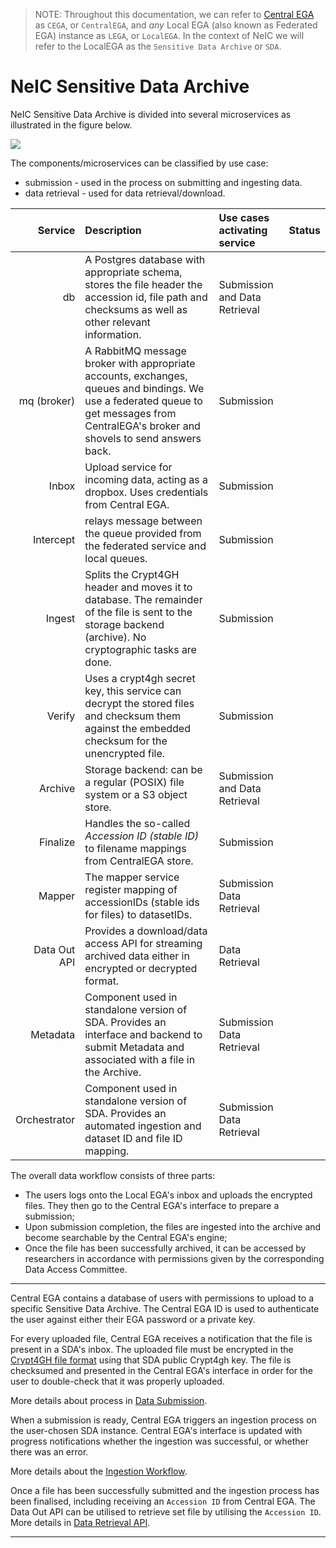 > NOTE:
> Throughout this documentation, we can refer to [Central
> EGA](https://ega-archive.org/) as `CEGA`, or `CentralEGA`, and *any*
> Local EGA (also known as Federated EGA) instance as `LEGA`, or
> `LocalEGA`. In the context of NeIC we will refer to the LocalEGA as the
> `Sensitive Data Archive` or `SDA`.

NeIC Sensitive Data Archive
===========================

NeIC Sensitive Data Archive is divided into several microservices as
illustrated in the figure below.

![](https://docs.google.com/drawings/d/e/2PACX-1vSCqC49WJkBduQ5AJ1VdwFq-FJDDcMRVLaWQmvRBLy7YihKQImTi41WyeNruMyH1DdFqevQ9cgKtXEg/pub?w=1440&amp;h=810)

The components/microservices can be classified by use case:

-   submission - used in the process on submitting and ingesting data.
-   data retrieval - used for data retrieval/download.



Service | Description | Use cases activating service | Status
-------:|:------------|:-----------------------------|:-----:
db | A Postgres database with appropriate schema, stores the file header the accession id, file path and checksums as well as other relevant information. | Submission and Data Retrieval | <i class="fa fa-battery-full ega-stable" title="Stable"></i>
mq (broker) | A RabbitMQ message broker with appropriate accounts, exchanges, queues and bindings. We use a federated queue to get messages from CentralEGA's broker and shovels to send answers back.| Submission | <i class="fa fa-battery-full ega-stable" title="Stable"></i>
Inbox | Upload service for incoming data, acting as a dropbox. Uses credentials from Central EGA. | Submission | <i class="fa fa-battery-full ega-stable" title="Stable"></i>
Intercept | relays message between the queue provided from the federated service and local queues. | Submission | <i class="fa fa-battery-full ega-stable" title="Stable"></i>
Ingest | Splits the Crypt4GH header and moves it to database. The remainder of the file is sent to the storage backend (archive). No cryptographic tasks are done. | Submission | <i class="fa fa-battery-full ega-stable" title="Stable"></i>
Verify | Uses a crypt4gh secret key, this service can decrypt the stored files and checksum them against the embedded checksum for the unencrypted file. | Submission | <i class="fa fa-battery-full ega-stable" title="Stable"></i>
Archive | Storage backend: can be a regular (POSIX) file system or a S3 object store. | Submission and Data Retrieval | <i class="fa fa-battery-full ega-stable" title="Stable"></i>
Finalize | Handles the so-called <i>Accession ID (stable ID)</i> to filename mappings from CentralEGA store. | Submission | <i class="fa fa-battery-full ega-stable" title="Stable"></i>
Mapper | The mapper service register mapping of accessionIDs (stable ids for files) to datasetIDs. | Submission Data Retrieval | <i class="fa fa-battery-full ega-stable" title="Stable"></i>
Data Out API | Provides a download/data access API for streaming archived data either in encrypted or decrypted format. | Data Retrieval | <i class="fa fa-battery-half ega-dev" title="Work in progress"></i>
Metadata | Component used in standalone version of SDA. Provides an interface and backend to submit Metadata and associated with a file in the Archive. | Submission Data Retrieval | <i class="fa fa-battery-half ega-dev" title="Work in progress"></i>
Orchestrator | Component used in standalone version of SDA. Provides an automated ingestion and dataset ID and file ID mapping. | Submission Data Retrieval | <i class="fa fa-battery-half ega-dev" title="Work in progress"></i>


The overall data workflow consists of three parts:

-   The users logs onto the Local EGA's inbox and uploads the encrypted
    files. They then go to the Central EGA's interface to prepare a
    submission;
-   Upon submission completion, the files are ingested into the archive
    and become searchable by the Central EGA's engine;
-   Once the file has been successfully archived, it can be accessed by
    researchers in accordance with permissions given by the
    corresponding Data Access Committee.

------------------------------------------------------------------------

Central EGA contains a database of users with permissions to upload to a
specific Sensitive Data Archive. The Central EGA ID is used to
authenticate the user against either their EGA password or a private
key.

For every uploaded file, Central EGA receives a notification that the
file is present in a SDA's inbox. The uploaded file must be encrypted
in the [Crypt4GH file format](http://samtools.github.io/hts-specs/crypt4gh.pdf) using that SDA public Crypt4gh key. The file is
checksumed and presented in the Central EGA's interface in order for
the user to double-check that it was properly uploaded.

More details about process in [Data Submission](submission.md#data-submission).

When a submission is ready, Central EGA triggers an ingestion process on
the user-chosen SDA instance. Central EGA's interface is updated with
progress notifications whether the ingestion was successful, or whether
there was an error.

More details about the [Ingestion Workflow](submission.md#ingestion-workflow).

Once a file has been successfully submitted and the ingestion process
has been finalised, including receiving an `Accession ID` from Central
EGA. The Data Out API can be utilised to retrieve set file by utilising
the `Accession ID`. More details in [Data Retrieval API](dataout.md#data-retrieval-api).

------------------------------------------------------------------------
